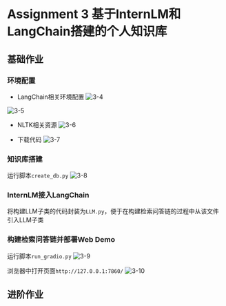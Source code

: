 # Assignment 3 基于InternLM和LangChain搭建的个人知识库
## 基础作业
### 环境配置
- LangChain相关环境配置
![3-4](https://github.com/xwhclaire/StudyPackages/assets/34467524/d6f18019-4592-4afb-b113-22c87d1c7726)

![3-5](https://github.com/xwhclaire/StudyPackages/assets/34467524/ebce1208-2547-45f3-a687-c2ab73ae84a7)

- NLTK相关资源
![3-6](https://github.com/xwhclaire/StudyPackages/assets/34467524/f342a152-373c-4803-a2ec-56f23a0b30c7)

- 下载代码
![3-7](https://github.com/xwhclaire/StudyPackages/assets/34467524/24e8a93e-53ef-4a77-8ef6-b5132acc17bf)


### 知识库搭建
运行脚本`create_db.py`
![3-8](https://github.com/xwhclaire/StudyPackages/assets/34467524/62ad85ee-77c9-47d5-b193-07a431962cca)


### InternLM接入LangChain
将构建LLM子类的代码封装为`LLM.py`，便于在构建检索问答链的过程中从该文件引入LLM子类

### 构建检索问答链并部署Web Demo
运行脚本`run_gradio.py`
![3-9](https://github.com/xwhclaire/StudyPackages/assets/34467524/2bc72b3d-f573-4b6e-82d6-33811908d664)

浏览器中打开页面`http://127.0.0.1:7860/`
![3-10](https://github.com/xwhclaire/StudyPackages/assets/34467524/9d00e1f7-eb2e-470b-b309-f1bfbc8d1dcf)

## 进阶作业
